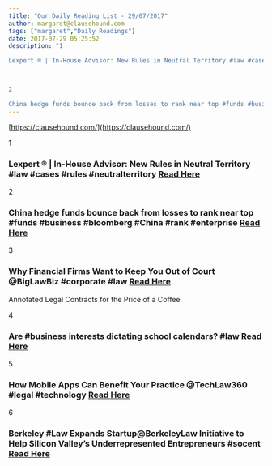 ```yaml
---
title: "Our Daily Reading List - 29/07/2017"
author: margaret@clausehound.com
tags: ["margaret","Daily Readings"]
date: 2017-07-29 05:25:52
description: "1

Lexpert ® | In-House Advisor: New Rules in Neutral Territory #law #cases #rules #neutralterritory Read Here



2

China hedge funds bounce back from losses to rank near top #funds #business #bloom..."
---
```


[https://clausehound.com/](https://clausehound.com/)

1

### Lexpert ® | In-House Advisor: New Rules in Neutral Territory #law #cases #rules #neutralterritory [Read Here](http://www.lexpert.ca/article/in-house-advisor-new-rules-in-neutral-territory/?p=&amp;sitecode=lex)

2

### China hedge funds bounce back from losses to rank near top #funds #business #bloomberg #China #rank #enterprise [Read Here](https://www.bloomberg.com/professional/blog/china-hedge-funds-bounce-back-losses-rank-near-top/)

3

### Why Financial Firms Want to Keep You Out of Court @BigLawBiz #corporate #law [Read Here](https://goo.gl/8SKLfu)

Annotated Legal Contracts
for the Price of a Coffee

4

### Are #business interests dictating school calendars? #law [Read Here](https://goo.gl/kTpx6U)

5

### How Mobile Apps Can Benefit Your Practice @TechLaw360 #legal #technology  [Read Here](https://goo.gl/ccohGE)

6

### Berkeley #Law Expands Startup@BerkeleyLaw Initiative to Help Silicon Valley’s Underrepresented Entrepreneurs #socent  [Read Here](https://goo.gl/tDMFFk)